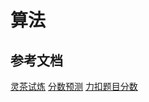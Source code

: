 # 算法

## 参考文档
[灵茶试炼](https://docs.qq.com/sheet/DWGFoRGVZRmxNaXFz?tab=BB08J2)
[分数预测](https://lccn.lbao.site/)
[力扣题目分数](https://zerotrac.github.io/leetcode_problem_rating/#/)